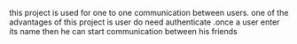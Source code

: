 this project is used for one to one communication between users. one of the advantages of this project is user do need authenticate .once a user enter its name then he can start communication between his friends
